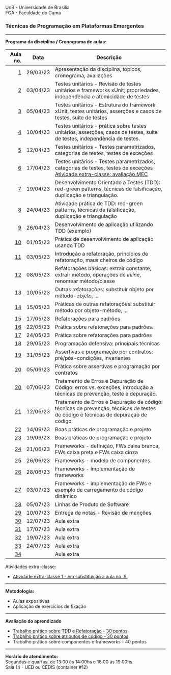 UnB - Universidade de Brasilia  
FGA - Faculdade do Gama  

### Técnicas de Programação em Plataformas Emergentes

---

**Programa da disciplina / Cronograma de aulas:**   

|     Aula no. |  **Data** |Descrição                                                                                                                         |
|-------------:|:---------:|----------------------------------------------------------------------------------------------------------------------------------|
|   [1](aula1) |  29/03/23 | Apresentação da disciplina, tópicos, cronograma, avaliações                                                                      |
|   [2](aula2) |  03/04/23 | Testes unitários - Revisão de testes unitários e frameworks xUnit; propriedades, independência e atomicidade de testes           |
|   [3](aula3) |  05/04/23 | Testes unitários - Estrutura do framework xUnit, testes unitários, asserções e casos de testes, suite de testes                  |
|   [4](aula4) |  10/04/23 | Testes unitários - prática sobre testes unitários, asserções, casos de testes, suíte de testes, independência de testes.         |
|   [5](aula5) |  12/04/23 | Testes unitários - Testes parametrizados, categorias de testes, testes de exceções                                               |
|   [6](aula6) |  17/04/23 | Testes unitários - Testes parametrizados, categorias de testes, testes de exceções [Atividade extra-classe: avaliação MEC](extraClasse/exercicioFixacaoTestesParametrizados) |
|   [7](aula7) |  19/04/23 | Desenvolvimento Orientado a Testes (TDD): red-green patterns, técnicas de falsificação, duplicação e triangulação.               |
|   [8](aula8) |  24/04/23 | Atividade prática de TDD: red-green patterns, técnicas de falsificação, duplicação e triangulação                                |
|   [9](aula9) |  26/04/23 | Desenvolvimento de aplicação utilizando TDD (exemplo)                                                                            |
| [10](aula10) |  01/05/23 | Prática de desenvolvimento de aplicação usando TDD                                                                               |
| [11](aula11) |  03/05/23 | Introdução a refatoração, princípios de refatoração, maus cheiros de código                                                      |
| [12](aula12) |  08/05/23 | Refatorações básicas: extrair constante, extrair método, operações de _inline_, renomear método/classe                           |
| [13](aula13) |  10/05/23 | Outras refatorações: substituir objeto por método-objeto, ...                                                                    |
| [14](aula14) |  15/05/23 | Práticas de outras refatorações: substituir método por objeto-método, ...                                                        |
| [15](aula15) |  17/05/23 | Refatorações para padrões                                                                                                        |
| [16](aula16) |  22/05/23 | Prática sobre refatorações para padrões.                                                                                         |
| [17](aula17) |  24/05/23 | Prática sobre refatorações para padrões                                                                                          |
| [18](aula18) |  29/05/23 | Programação defensiva: principais técnicas                                                                                       |
| [19](aula19) |  31/05/23 | Assertivas e programação por contratos: pré/pós-condições, invariantes                                                           |
| [20](aula20) |  05/06/23 | Prática sobre assertivas e programação por contratos                                                                             | 
| [20](aula20) |  07/06/23 | Tratamento de Erros e Depuração de Código: erros vs. exceções, introdução a técnicas de prevenção, teste e depuração.            |
| [21](aula21) |  12/06/23 | Tratamento de Erros e Depuração de código: técnicas de prevenção, técnicas de testes de código e técnicas de depuração de código |
| [22](aula22) |  14/06/23 | Boas práticas de programação e projeto                                                                                           |
| [23](aula23) |  19/06/23 | Boas práticas de programação e projeto                                                                                           |
| [24](aula24) |  21/06/23 | Frameworks - definição, FWs caixa branca, FWs caixa preta e FWs caixa cinza                                                      |
| [25](aula25) |  26/06/23 | Frameworks - modelo de componentes.                                                                                              |
| [26](aula26) |  28/06/23 | Frameworks - implementação de frameworks                                                                                         |
| [27](aula27) |  03/07/23 | Frameworks - implementação de FWs e exemplo de carregamento de código dinâmico                                                   | 
| [28](aula28) |  05/07/23 | Linhas de Produto de Software                                                                                                    |
| [29](aula29) |  10/07/23 | Entrega de notas - Revisão de menções                                                                                            |
| [30](aula30) |  12/07/23 | Aula extra                                                                                                                       |
| [31](aula31) |  17/07/23 | Aula extra                                                                                                                       |
| [32](aula32) |  19/07/23 | Aula extra                                                                                                                       |
| [33](aula33) |  24/07/23 | Aula extra                                                                                                                       |
| [34](aula34) |           | Aula extra                                                                                                                       |

Atividades extra-classe:   
- [Atividade extra-classe 1 - em substituição à aula no. 9.](/ativExtra1)

--- 

**Metodologia:** 
* Aulas expositivas
* Aplicação de exercícios de fixação

---

**Avaliação do aprendizado**  
* [Trabalho prático sobre TDD e Refatoração - 30 pontos](/tp1)
* [Trabalho prático sobre atributos de código - 30 pontos](/tp2)
* Trabalho prático sobre componentes e frameworks - 40 pontos

--- 
**Horário de atendimento:**  
Segundas e quartas, de 13:00 às 14:00hs e 18:00 às 19:00hs.  
Sala 14 - UED ou CEDIS (container #12)
